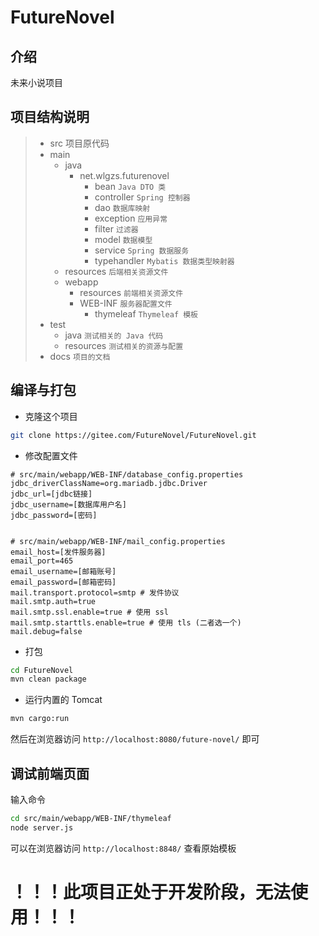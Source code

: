 # FutureNovel

## 介绍
未来小说项目

## 项目结构说明
>- src 项目原代码  
>  - main
>    - java  
>      - net.wlgzs.futurenovel  
>        - bean `Java DTO 类`  
>        - controller `Spring 控制器`  
>        - dao `数据库映射`  
>        - exception `应用异常`
>        - filter `过滤器`
>        - model `数据模型`
>        - service `Spring 数据服务`
>        - typehandler `Mybatis 数据类型映射器`
>    - resources `后端相关资源文件`  
>    - webapp
>      - resources `前端相关资源文件`
>      - WEB-INF `服务器配置文件`
>        - thymeleaf `Thymeleaf 模板`
>  - test  
>    - java `测试相关的 Java 代码`  
>    - resources `测试相关的资源与配置`  
>- docs `项目的文档`

## 编译与打包
+ 克隆这个项目  
```bash
git clone https://gitee.com/FutureNovel/FutureNovel.git
```

+ 修改配置文件
```
# src/main/webapp/WEB-INF/database_config.properties
jdbc_driverClassName=org.mariadb.jdbc.Driver
jdbc_url=[jdbc链接]
jdbc_username=[数据库用户名]
jdbc_password=[密码]


# src/main/webapp/WEB-INF/mail_config.properties
email_host=[发件服务器]
email_port=465
email_username=[邮箱账号]
email_password=[邮箱密码]
mail.transport.protocol=smtp # 发件协议
mail.smtp.auth=true
mail.smtp.ssl.enable=true # 使用 ssl
mail.smtp.starttls.enable=true # 使用 tls (二者选一个)
mail.debug=false
```

+ 打包
```bash
cd FutureNovel
mvn clean package
```

+ 运行内置的 Tomcat
```bash
mvn cargo:run
```
然后在浏览器访问 `http://localhost:8080/future-novel/` 即可

## 调试前端页面

输入命令
```bash
cd src/main/webapp/WEB-INF/thymeleaf
node server.js
```
可以在浏览器访问 `http://localhost:8848/` 查看原始模板


# ！！！此项目正处于开发阶段，无法使用！！！